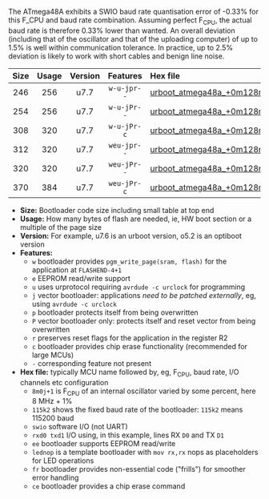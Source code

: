 The ATmega48A exhibits a SWIO baud rate quantisation error of -0.33% for this F_CPU and baud rate combination. Assuming perfect F<sub>CPU</sub>, the actual baud rate is therefore 0.33% lower than wanted. An overall deviation (including that of the oscillator and that of the uploading computer) of up to 1.5% is well within communication tolerance. In practice, up to 2.5% deviation is likely to work with short cables and benign line noise.

|Size|Usage|Version|Features|Hex file|
|:-:|:-:|:-:|:-:|:--|
|246|256|u7.7|`w-u-jpr--`|[urboot_atmega48a_+0m128m+4_+++0k3_swio_rxd0_txd1_lednop.hex](https://raw.githubusercontent.com/stefanrueger/urboot.hex/main/mcus/atmega48a/internal_oscillator/fcpu_+0m128m+4/br_+++0k3/urboot_atmega48a_+0m128m+4_+++0k3_swio_rxd0_txd1_lednop.hex)|
|254|256|u7.7|`w-u-jPr--`|[urboot_atmega48a_+0m128m+4_+++0k3_swio_rxd0_txd1.hex](https://raw.githubusercontent.com/stefanrueger/urboot.hex/main/mcus/atmega48a/internal_oscillator/fcpu_+0m128m+4/br_+++0k3/urboot_atmega48a_+0m128m+4_+++0k3_swio_rxd0_txd1.hex)|
|308|320|u7.7|`w-u-jPr-c`|[urboot_atmega48a_+0m128m+4_+++0k3_swio_rxd0_txd1_lednop_fr_ce.hex](https://raw.githubusercontent.com/stefanrueger/urboot.hex/main/mcus/atmega48a/internal_oscillator/fcpu_+0m128m+4/br_+++0k3/urboot_atmega48a_+0m128m+4_+++0k3_swio_rxd0_txd1_lednop_fr_ce.hex)|
|312|320|u7.7|`weu-jpr--`|[urboot_atmega48a_+0m128m+4_+++0k3_swio_rxd0_txd1_ee_lednop.hex](https://raw.githubusercontent.com/stefanrueger/urboot.hex/main/mcus/atmega48a/internal_oscillator/fcpu_+0m128m+4/br_+++0k3/urboot_atmega48a_+0m128m+4_+++0k3_swio_rxd0_txd1_ee_lednop.hex)|
|320|320|u7.7|`weu-jPr--`|[urboot_atmega48a_+0m128m+4_+++0k3_swio_rxd0_txd1_ee.hex](https://raw.githubusercontent.com/stefanrueger/urboot.hex/main/mcus/atmega48a/internal_oscillator/fcpu_+0m128m+4/br_+++0k3/urboot_atmega48a_+0m128m+4_+++0k3_swio_rxd0_txd1_ee.hex)|
|370|384|u7.7|`weu-jPr-c`|[urboot_atmega48a_+0m128m+4_+++0k3_swio_rxd0_txd1_ee_lednop_fr_ce.hex](https://raw.githubusercontent.com/stefanrueger/urboot.hex/main/mcus/atmega48a/internal_oscillator/fcpu_+0m128m+4/br_+++0k3/urboot_atmega48a_+0m128m+4_+++0k3_swio_rxd0_txd1_ee_lednop_fr_ce.hex)|

- **Size:** Bootloader code size including small table at top end
- **Usage:** How many bytes of flash are needed, ie, HW boot section or a multiple of the page size
- **Version:** For example, u7.6 is an urboot version, o5.2 is an optiboot version
- **Features:**
  + `w` bootloader provides `pgm_write_page(sram, flash)` for the application at `FLASHEND-4+1`
  + `e` EEPROM read/write support
  + `u` uses urprotocol requiring `avrdude -c urclock` for programming
  + `j` vector bootloader: applications *need to be patched externally*, eg, using `avrdude -c urclock`
  + `p` bootloader protects itself from being overwritten
  + `P` vector bootloader only: protects itself and reset vector from being overwritten
  + `r` preserves reset flags for the application in the register R2
  + `c` bootloader provides chip erase functionality (recommended for large MCUs)
  + `-` corresponding feature not present
- **Hex file:** typically MCU name followed by, eg, F<sub>CPU</sub>, baud rate, I/O channels etc configuration
  + `8m0j+1` is F<sub>CPU</sub> of an internal oscillator varied by some percent, here 8 MHz + 1%
  + `115k2` shows the fixed baud rate of the bootloader: `115k2` means 115200 baud
  + `swio` software I/O (not UART)
  + `rxd0 txd1` I/O using, in this example, lines RX `D0` and TX `D1`
  + `ee` bootloader supports EEPROM read/write
  + `lednop` is a template bootloader with `mov rx,rx` nops as placeholders for LED operations
  + `fr` bootloader provides non-essential code ("frills") for smoother error handling
  + `ce` bootloader provides a chip erase command
